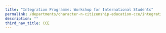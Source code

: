 ```yaml
---
title: "Integration Programme: Workshop for International Students"
permalink: /departments/character-n-citizenship-education-cce/integration-programme-workshop
description: ""
third_nav_title: CCE
---
```

